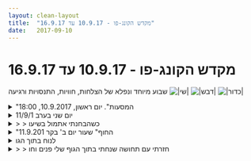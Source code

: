 ```yaml
---
layout: clean-layout
title:  "מקדש הקונג-פו - 10.9.17 עד 16.9.17"
date:   2017-09-10
---
```

# מקדש הקונג-פו - 10.9.17 עד 16.9.17 
שבוע מיוחד ונפלא של הצלחות, חוויות, התנסויות ורגיעה <img src="http://www.timg.co.il/tapuzForum/images/Emo77.gif" alt="|שי|"> <img src="http://www.timg.co.il/tapuzForum/images/Emo74.gif" alt="|דבש|"> <img src="http://www.timg.co.il/tapuzForum/images/Emo180.gif" alt="|כדור|">

<details>
                    <summary>"המסעות". יום ראשון, 10.9.2017, 18:00</summary>
                    השתתפתי כאורח בחלק מהשיעור, מה שאומר שעלי בעצם להותיר מכך עקבות ביומן הזה (יששש!!!).<br> נדמה לי שאותיר הפעם עקבות אפיזודיים משהו, גם אם במרבית המקרים עדיפים עקבות מסוג אחר, כגון מפות-ידע.<br> <br> ובכן, דרור ואני נאספנו מנקודת המפגש ועברנו מגוון דברים מועילים עד שהוּשבנו על ספסל ברחוב דפנה (בשלב מוקדם יותר בשיעור הוּשבנו על ספסל אחר, ברחוב ארלוזורוב).<br> <br> עד לאותו רגע, נשאלתי פעמיים (בשתי נקודות שונות בדרך) על-ידי עובר אורח (בפעם הראשונה נדמה לי שנשאלתי &quot;איפה זה ארלוזורוב 194 דירה 7&quot;, שככה יהיה לי טוב; ובפעם השניה נשאלתי בתקווה וברגישות בלתי-רגילה, באם יש לי אולי סיגריה... השבתי שלא... והוספתי &quot;בשמחה&quot; בתשובה ל&quot;תודה&quot; הרגשית והכנה שקיבלתי, שוב, באופן בלתי-רגיל יחסית ל&quot;עוברי אורח ששואלים לסיגריה&quot;).<br> <br> שם, על הספסל השני, למדתי בין היתר להעמיק טוב יותר לתוך שלושה מרחבים/רבדים מופלאים:<br> 1. SOURCE. להיות האנרגיה הרוטטת הזאת, באופן רציף.<br> 2. SPACE שהוא LOVE. להיות רק אהבה, לתת רק אהבה.<br> 3. LIGHT. תקשורת פנימית וחיצונית, להיות בבחירה.<br> <br> העמקתי בין היתר במודל-עשיה שנמסר לי במהלך השיעור כחלק מ-LIGHT:<br> OUT - אני חופשי מהעשיה הזאת.<br> IN - אני בוחר בה, מרצוני, כחלק מהאסטרטגיה שלי.<br> ME - אני בלתי-תלוי בה.<br> <br> קיבלתי בין היתר מגוון שיפורים לעשיה והתנהלות.<br> אחד מהם משמש אותי ברגעים אלה ממש, בעודי מוקף בבועת אנרגיה כעין הענבר, המאפשרת לי לפעול בתוך &quot;חוף מבטחים&quot;.<br> <br> אחד מהדברים שהועברו לי בשיעור הזה היה ערכו העמוק של השקט.<br> ופגישה מחודשת, מעמיקה אף יותר מבעבר, עם הרעש האדיר המנהל כרגע את העולם, באחוזים ניכרים.<br> מפגש זה ליווה אותי גם אחרי השיעור, באפשרו לי להבחין ביתר קלות ברעש העולמי והאישי ולהימנע מלהיות מנוהל על-ידו.<br> <br> נגעתי לעיל, להערכתי, בכמחצית מהחומר שהועבר לי בשיעור הזה (ואולי פחות).<br> החלק שבו השתתפתי הותחל לי בערך ב-17:50 וסויים לי בערך ב-18:40.<br> זה היה מאד מעניין (ומועיל ומתמיר ומצ&#39;פר) ואני חווה הכרת תודה.<br><br><table width='70%' cellpadding='0' cellspacing='0' bgcolor='#C6C7C6'><tr><td height='1'></td></tr></table><br><b>מדברים על מדיטציה:</b> <a href="http://forums.tapuz.co.il/meditation" target="_blank">http://forums.tapuz.co.il/meditation</a><br/><br/>לומדים את אמנות המדיטציה: <a href="http://www.ThePracticalMeditation.com" target="_blank" rel=nofollow>www.ThePracticalMeditation.com</a><br/>לומדים את אמנות היכולת: <a href="http://www.MagicalChanging.com" target="_blank" rel=nofollow>www.MagicalChanging.com</a>
                  </details><details>
                    <summary>יום שני בערב 11/9/1</summary>
                    היה שיעור מעולה. בעיקר שלביו האחרונים. ה&quot;ערות&quot; שתרגלנו, ביטול העתיד.<br> ואחר כך הארוחה ביחד.<br> <br> באיזשהו שלב בשיעור קלטתי שכשבן מגיע קרוב זה כמו לקרב מגנט למצפן מבחינת עולמי הפנימי, שישר מגיב בחריפות לכך. <br> יש בי איזה רצון להיות טוב במה שאני עושה כשזה מול הגורם המנחה. מקום מרצה בתוכי. ויש אליו גם התנגדות בתוכי. מרד שכזה.<br> <br> השיעור שלי הסתיים באחת עשרה וקצת. <br> <br>
                  </details><details>
                    <summary>> > כשהבחנתי אתמול בשיעו</summary>
                    ב&quot;אין עתיד&quot; הזה, קלטתי שכמה שלא אנסה, איני יכול להיות לא ברגע הזה, איני יכול להיות בעתיד בעצם. זה היה מעבר לשכל. וקצר מאוד מאוד. ועכשיו גם הבחנתי בזה. המאמץ הוא לחינם, אני לא יכול להתכחש באמת למציאות שהיא בלי זמן.
                  </details><details>
                    <summary>"החוף" שעור יום ב' בקר 11.9.201</summary>
                    הפעם קיבלתי הנחיה, יום קודם, שלא להגיע כרגיל אל נקודת המפגש אלא לבחור לי מיקום שבו אעביר לעצמי שיעור, מבלי לדעת מראש מה יהיה בו, שרק המיקום ייקבע מראש. בחרתי מיד בחוף הים של הרצליה, קרוב לביתי וקרוב למקום עבודתי.<br> <br> הגעתי בשעה 6:35 לחוף הים, בשקט ובשלווה, ללא כל מאמץ ובעיקר ללא כל תחושת לחץ. זה היה בולט כי בד&quot;כ ההכנות שלי לקראת השיעור תמיד מלוות במידה כזו או אחרת של לחץ - לא לשכוח ציוד (מים, תיק עם כפפות, בגדי החלפה ועוד), לצאת בזמן (עד 6:15 לכל המאוחר) ועוד. הפעם יצאתי בנחת בשעה 6:25. הכל התנהל בשלווה ובנחת ושאלתי את עצמי למה אני חייבת להלחיץ את עצמי לפני השיעורים בד&quot;כ. התשובה היא שזה קשור לחוויה של יציאה מהמרחב הביתי עם תחושה של מאמץ, ואילו הנסיעה לחוף הים של הרצליה נחווה כיציאה לחצר האחורית של הבית - ללא פקקים, ללא מאבק על חניה, ללא נסיעה על כביש מהיר.<br> <br> הגעתי לרחוב שמעל לחוף בשעה 6:34, ירדתי לחוף וכשהגעתי לחול, חלצתי את הסנדלים שלי. לרגע ביררתי עם עצמי על מה אני רוצה לעבוד והתשובה המיידית הייתה: הליכה נינוחה ושלבה על קו המים תוך תשומת לב מירבית לרגל ימין. מזה יומיים חשתי בזרמים בקצב פעימת הלב בכל הרגל, בעקבות אימון הליכה על הליכון (5 ק&quot;מ תוך 40 ד&#39;). <br> <br> בחרתי בהליכה נינוחה מאוד, כלומר איטית, תוך התבוננות בכל תנועה ותנועה. ממש ליווי צמוד של תנועות הרגל. שמתי לב שההליכה בשיפוע יורד מימין לשמאל עוררה כאב קל בצד החיצוני של כף הרגל, קרוב לקרסול. תוך כדי ירידה לחוף עברתי ליד פרחי חוף צהובים (נר הלילה) שממש חשתי בעוצמת נוכחותם, כמו עשרות צלחות לוויין. פעם ראשונה חוויתי אותן כך. הן היו כמו נורות אור שמאירות את סגריריות הבקר.<br> <br> חוויית ההליכה הייתה נעימה מאוד, מעבר לכאב הקל בכף הרגל. נהניתי לצעוד בתוך המים, מהאוויר והרוח הקלה, מגע החול. <br> <br> באמצע הדרך הלכתי הצידה כדי לעשות תרגילי גמישות, כיוון שחשתי בנוקשות קלה בגב התחתון שהפריעה לי בתנועה.<br> <br> הלכתי כ-1 ק&quot;מ וחזרתי על עקבותיי. לכף רגל שמאל לא הייתה כל בעיה עם השיפוע, כך שהמשכתי להעניק את מלוא תשומת הלב לרגל ימין, עד שפתאום דרכתי ברגל שמאל על אבן חדה בולטת שכמעט פצעה אותי במרכז העקב השמאלי. הבנתי מהכאב החד הזה שהגיע הזמן להרחיב את תשומת הלב שלתי הרגליים וכך עשיתי. הליכה נעימה ונינוחה, בתחושת הרמוניה עם המרחב. בינתיים השמש כבר עלתה מעל לקו הסלעים והתחיל להיות חם וכמות האנשים שבאה לצעוד על החוף גדלה בצורה משמעותית.<br> <br> המשכתי לצעוד. ההליכה חזרה הייתה חוויה מאוד שונה מזו בדרך הלוך. השתחררה מתוכי איזו פיסת זיכרון רגשי מהעבר הרחוק, פתאום ראיתי שמשהו שכבר היה נראה לי לגמרי נחלת העבר עדיין מחזיק בי איזו פיסת אנרגיה לא קטנה. התבוננתי בזה ושחררתי. הייתה תחושה שהרווחתי עוד פיסת אנרגיה בחזרה.<br> <br> לסיום ביצעתי עוד כמה תרגילי גמישות וסיימתי את השיעור שלי בשעה 8:05.<br> <br> הגעתי למעלה לרחוב בתחושה של שלווה ורגוע והנאה. התיישבתי על ספסל מעל לחוף כדי לאכול את ארוחת הבקר שלי - במקום לשבת בבית קפה. <br> היה כיף של שיעור. עוד מתנה לעצמי.<br> <br> <br> <br>
                  </details><details>
                    <summary>לנוח בתוך הגו</summary>
                    כשהגעתי לשיעור הרגשתי את הצורך להכנס בשער המקודש של השיעור- של עצמי. כשבן ביקש ממני לקבל הנחיות עבור דניאל ועבור ריב התבלבלתי, למה הוא מתכוונן?. האם להנחיות שאני מקבלת עבור עצמי.?האם לחשוב עליהם ולקבל עבורם? (כמו שאני מיומנת לעשות). השאר היה תגלית עבורי. אחרי הסבר מבן (שאני לא תמיד מבינה עד הסוף) התנסתי. קיבלתי הנחיה לעבור לשולחן אחר בכיכר, ולהתאמן על אומנות ההגנה. בשלב מסוים ההנחייה עברה בין דניאל ריב וברגע מסוים&nbsp;&nbsp;בן אמר משהוא כמו &quot;שכשאנחנו מקבלים הנחיה לעיתים כדאי לבצע אותה כמו בגיל 10&quot;. באותו הזמן הייתי שכובה על השולחן&nbsp;&nbsp;בכיכר ונזכרתי איך בגיל 10 , לפני 38 שנה, הייתי באותה פוזיציה על אותו שולחן בכיכר, זה היה השולחן האהוב עלי אז. בהמשך ההנחיה של ריב לחשוב 30 שנה קדימה ולהנות ממה שיש, הרגשתי את האושר הגדול עד כדי דמעות מהאושר שבחיי 38 שנה אחרי, התבוננתי בחברי לספסל ובמיכל, ישי ואסא במרחק וגל של הכרת טובה ואהבה גדולה הציף אותי, באושר רב. בהמשך... התאמנו בחבטות ואיומים והרגשתי שוב איך אני מתאמנת בכיכר לאימון לחיים. מלאת הכרת תודה שאני עם חברי..
                  </details><details>
                    <summary>> > חזרתי עם תחושה שנחתי בתוך הגוף שלי פנים וחו</summary>
                    
                  </details><details>
                    <summary>"אמנות הטיפוס". שלישי 09:00, 12.9.17</summary>
                    ובכן, היה לי הכבוד להתארח בשיעור של קבוצת שלישי בוקר.<br> שיעור מופלא, למדתי המון.<br> <br> אפתח בתיאור אפיזודי, משולב בנקודות ידע, מתוך חלקו האחרון של השיעור שלי.<br> לאחר מכן אעבור לתיאור &quot;ידעי&quot; יותר מתוך השיעור.<br> <br> כמה דקות לפני 11:00, קיבלנו הנחיה לצאת מגן דובנוב באופן עצמאי, בתוך המשך השיעור שלנו, עד לסיומו.<br> צעדתי בניחותא לעבר אחת משתי היציאות המערביות של הגן - הצפונית מביניהן.<br> במהלך הצעידה, המשכתי את התרגיל הקודם שעשינו, לשוחח עם אדם אהוב שנפטר.<br> עשיתי את התרגיל הזה עם אמי האהובה כל-כך.<br> <br> אמרתי לעצמי שאמשיך בכך עד שאצא מהגן.<br> ושלאחר מכן, אמשיך בכך עד שאקבל הנחיה חדשה.<br> וכך היה.<br> בדרכי החוצה מהגן, הבחנתי בין היתר בבחורה שמתנדנדת להנאתה על הערסל בגן, עיניה עצומות וגופה מְתַחְזֵק בהתמדה ובאחידות התנדנדות בקשת רחבה, מרשימה, הלוך ושוב. אזניות היו מונחות על אזניה ותיקה היה צמוד אליה, מונח לידה על הערסל.<br> יצאתי מהגן, ממשיך את זה עוד כמה צעדים כמדומני.<br> חציתי את הכביש.<br> <br> המשכתי להתנהל באופן שהפך מנינוח ומודע לאוטומטי ואיטי, כאשר נכנסתי פנימה לתוך החצר הפנימית המרשימה והמשולבת של גוש בניינים סמוך. עם כניסתי למתחם הירוק והנעים הזה, כבר בצעדים המקדימים הראשונים של המבוא, מיד אמרתי לעצמי, יאללה, קדימה, אני רוצה לעבור לקצב חדש, אחר.<br> <br> בכלל, כל השיעור הזה, מתחילתו ועד סופו, התנהל בקצב(ים) מיוחד(ים), שמשהו עמוק ומחזק מתוכו, ממשיך ללוות אותי גם עכשיו. משהו מרים אנרגיה שכזה. מתמיד. קצבי. בלתי-נפסק.<br> <br> אז עברתי לקצב מהיר יותר, ממוקד יותר, מחיש את צעדי החיצוניים והפנימיים; ובכך התנערתי מהלאות שהחלה להופיע לאחר יציאתי מהגן, זו שכאמור החלה כמקצב נינוח ומודע עד שהחלה להידרדר. כבר בעת שיצאתי מהגן, לערך, אמרתי לעצמי בלי מלים עדיין, שאמקד את המשך השיעור שלי. את צעידתי בתוך החצר היפה, הגדולה המשולבת של גוש הבניינים המקיף אותה, הקדשתי להתמקדות להמשך השיעור, לדעת מה הולך לקרות.<br> <br> ואכן, בחרתי ששארית השיעור שלי תהיה פשוט עבודה על ארבעת מצבי יומיום החשובים לי, שעליהם התחלתי לעבוד קודם לכן במהלך השיעור.<br> וכך היה.<br> <br> צעדתי לי ברחובות תל-אביב, כאשר אני משפר את ארבעת המצבים האלה בזה אחר זה.<br> מדי פעם התיישבתי על ספסל מזדמן בכדי לרשום לעצמי הערות. פעולה מבורכת ומועילה זו נולדה מתוך שיפור בהבנה שלי את חשיבות הזכירה והתרגול העתידיים, אשר התהווה קודם לכן במהלך השיעור.<br> <br> מסע מופלא זה נמשך כשעה שלמה (השיעור שלי הסתיים בסביבות 12:00) ואכן הכיל השבחה ניכרת, משמחת ומלאת-השראה של ארבעת המצבים המבוקשים. הם גם תועדו עבורי בהערות על הספסלים בהם ישבתי.<br> <br> במהלך המסע הזה גם פגשתי בדפנה דריאל המופלאה ושוחחנו מעט על דא והא ובעיקר על עבודתנו העצמית. דפנה ספרה לי בין היתר על עבודה מועילה עם &quot;צפרדעים&quot; מסוגים שונים ושתפה אותי בארבעה כלים פשוטים ונגישים שמסייעים לה בכך באופן שוטף.<br> <br> קרה לי פעמיים, לערך, שהגעתי לספסל שבבירור הונחיתי להתיישב עליו, לפני שעבודתי הקודמת אגב צעידה, הולידה את הדברים שאני אמור לכתוב עליהם באותו ספסל. בשני המקרים נעניתי להתיישבות על הספסל ומה שקרה הוא שקיבלתי כבר שם, על הספסל, את המשך ההדרכה - ואז מיד רשמתי לעצמי הערות.<br> <br> אני מגלה עכשיו שאפרט את מפות הידע מהשיעור (או ליתר דיוק חלק מהן, בכפוף לזכרוני-יכולתי-ובחירתי) בהודעה נפרדת, שאשרשר להודעה הזאת, מבלי להבחין בהכרח בין החלקים שלמדתי בחלקו האחרון של השיעור, לבין החלקים שלמדתי בתחילתו.<br> <br> השיעור שלנו התחיל קצת לפני 09:00, ב&quot;גן דובנוב&quot;.<br> זאת אומרת, ששעת ההתחלה של השיעור + נקודת המפגש שלו, שונו לנו להפעם.<br><br><table width='70%' cellpadding='0' cellspacing='0' bgcolor='#C6C7C6'><tr><td height='1'></td></tr></table><br><b>מדברים על מדיטציה:</b> <a href="http://forums.tapuz.co.il/meditation" target="_blank">http://forums.tapuz.co.il/meditation</a><br/><br/>לומדים את אמנות המדיטציה: <a href="http://www.ThePracticalMeditation.com" target="_blank" rel=nofollow>www.ThePracticalMeditation.com</a><br/>לומדים את אמנות היכולת: <a href="http://www.MagicalChanging.com" target="_blank" rel=nofollow>www.MagicalChanging.com</a>
                  </details><details>
                    <summary>> > מפות יד</summary>
                    בחרתי לעצמי ארבעה מצבים שאני רוצה לטפח ביומיום שלי.<br> כיניתי אותם לעצמי הפעם בשובבות מסויימת &quot;איין&quot;, &quot;ביין&quot;, &quot;גיין&quot; ו&quot;דיין&quot;, לנוחותי.<br> הראשון הוא אמן נוכחות, השני הוא אמן עשיה, השלישי הוא אמן הגשמה, הרביעי הוא אמן למידה.<br> <br> בנוסף לכך שיפרתי את אמן הלחימה שאני, את אמן התנועה שאני, את אמן הבריאות שאני, את אמן ההגשמה שאני, את אמן האושר שאני ואת אמן הלמידה שאני.<br> <br> התנסיתי בשתי צורות עיקריות של דיווח לפרטנר על עבודתי השוטפת בזמן אמת:<br> 1. בעזרת דיווחים קצרצרים זה לזה, בעלי תוכן, עם כל השתפרות או הישג. משהו ברמה של כותרות.<br> 2. בעזרת תחנות מוסכמות מראש, בנות הברה אחת (התנסינו במספר שיטות נהדרות כאלה ומתוכן הכי הרבה ב&quot;יש-כן-וואו&quot; כדלקמן: כשהתחלנו לעבוד על זה - &quot;יש&quot;, כשנוצר שיפור אפילו זעיר - &quot;כן&quot;, כשנוצר שיפור הרבה יותר גדול מהראשון שעליו דיווחנו - &quot;וואו&quot;. לאחר מכן ממשיכים להשתפר מבלי לדווח. מפת-דיווח נפלאה אחרת, &quot;מכיר-יש-כן&quot;, למדה אותי לזהות תחילה שאני כבר כזה / מצוייד בזה {&quot;מכיר&quot;}, לאחר מכן לחוות שאני לא רוצה לרכוש את זה / להפוך לזה {כי כבר יש לי את זה / אני זה} אלא להצמיח את זה, לפתח את זה {&quot;יש&quot;} ולבסוף לאפשר לעצמי להשתפר בכך / לקדם את זה, מתוך העמדה המשובחת שלעיל {&quot;כן&quot;}).<br> היה מעניין שבחלק גדול מהזמן הונחינו להשתמש בשתי הצורות הנ&quot;ל בו-זמנית, במקביל. זה היה מלמד ומועיל עבורי.<br> <br> שמתי לב לאופנים שבהם הדיווחים שלי יכולים לעזור לי ולאופנים שבהם הדיווחים שלי יכולים להפריע לי.<br> בהדרגה הצלחתי לאפשר לעצמי להיות בלתי-ניזוק מהדיווחים של עצמי, בעיקר על-ידי נחישותי שלא לתת להם לבלום את זרימתי הטבעית או להסיח את דעתי אל התפקוד המחשבתי. זה היה מעניין ואפילו די מדהים, לאפשר כך לחלק בתוכי להגיד כמה מלים על מה שעשיתי, מבלי שאני &quot;עובר אליו&quot; אלא ממשיך לנוע בזרימה עם שאר החלקים, המעשיים, הפועלים עכשיו ברצף בלתי-מופרע ובלתי-ניתן להגדרה או לתיחום (למרות שהתפקוד המחשבתי כן התיימר להגיד משהו על מה שנעשה עד כה, בכל פעם).<br> <br> למדתי שכאשר החלק המפקח של תבונת הגוף אומר &quot;לא רוצה&quot; לגבי משהו, אני יכול להגיב לכך באחת משתי דרכים או שתיהן:<br> 1. להתיק את מרכז הכובד של הפעולה המיועדת אל חלק אחר במערכת שלי, לדוגמה אל תבונת התנועה.<br> 2. לעבור משלילה לחיוב, בעזרת שאלה מאירה כגון &quot;מה <b>כן</b> רוצה?&quot;<br> <br> למדתי ברמה עמוקה, מעשית ויישומית יותר מאי-פעם עד כה, ש: &quot;דבר שלא מתורגל, לא יישאר, אולי. יש לצוד ולהציב (כמו שרושמים טכניקה) את מה שקיבלנו, באופן שיאפשר לנו להזכר בזה, לגשת לזה, להתאמן על זה.<br> &quot;עכשיו, יש גם דברים ולמידות שאמורים להיות רשומים באנרגיה שלנו ולא על דף.<br> &quot;נקודה מופלאה זו כוללת את ההבנה של השכחה שלנו (וואו!) ושל מצבי התודעה המשתנים שלנו.<br> &quot;ז&quot;א עבודה בהתאם למצב תודעתנו + שיפורו וטיפוחו, בין היתר ע&quot;י היזכרות ותרגול.&quot;<br> הציטוט שלעיל הינו מתוך ההערות שכתבתי לעצמי במהלך השיעור, שעצם כתיבתן היווה את תחילתה המבורכת של יישומן, שאחר-כך נמשך הלאה בשדרגו את המשך חיי מאותה נקודה, בינתיים.<br> <br> התחלתי ללמוד ברמה חדשה כיצד אחריות יכולה להתקשר להגשמה ולאפשר אותה.<br> <br> קיבלתי תזכורת לכוחה של ההודיה כמחוללת אושר.<br> <br> למדתי על כוחה של ההודיה כמכשיר לשדרוג הלמידה.<br> <br> למדתי על זיהוי אפשרויות ההתפתחות של הרגע הזה ובחירה בהן, כעל נתיב מופלא של למידה חכמה ואחראית, שמייתרת את הצורך בכאפות.<br> <br> למדתי ששני מרכיבים בסיסיים בהיות אמן למידה ברגע הינם:<br> 1. זוכר מה לתרגל<br> 2. מתרגל<br> <br> למדתי לזהות את &quot;מסת הכאב הרגשי/תחושתי&quot; האצורה בי ושאר מבנים מסייעים, תוצריה של ההזדהות.<br> ולאפשר לעצמי לקבלה באופן עמוק יותר, מתמיר יותר, כחלק מהרגע המושלם הזה.<br> <br> העמקתי את הבנתי בשתי נקודות המסייעות לי כאמן קסימה/הגשמה/עשיה:<br> 1. כל דבר מביא עימו דברים אחרים, נוספים, הקשורים אליו (&quot;מי שאוהב לגלוש על מזחלת חייב לאהוב גם לשאת אותה בחזרה לנקודת ההתחלה&quot;).<br> 2. אי-נזק (לעצמי ולאחרים).<br> <br> העמקתי את ה&quot;לא&quot; וה&quot;כן&quot; של אמנות הלחימה.<br> שניהם הועמקו כחלק מהשימוש המלא והגמיש בתריסר רכיבי/איזורי המערכת.<br> &quot;לא&quot; - כל תריסר האיזורים/רכיבים יודעים שהם עכשיו מוֹנעים והם גם יודעים מה הם מונעים.<br> &quot;כן&quot; - כל תריסר האיזורים/רכיבים יודעים שהם עכשיו מחוללים והם גם יודעים מה הם מחוללים.<br> התחדד לי ה&quot;מה&quot; ב&quot;כן&quot;: אנחנו מחוללים, למשל, מניעה של אדם זה מלהזיק לעצמו ולסביבתו עכשיו. זהו נטרול.<br> השתלב לי ביתר שאת &quot;מצב הריקוד&quot; כמצב טבעי של תריסר האיזורים/רכיבים בבואם לייצר &quot;כן ולא&quot; איכותיים.<br> <br> העמקתי את הבנת התשתית הגופנית של התנועה ושל הבריאות.<br> החיבור בין הרובד הגופני לבין הרובד התנועתי.<br> החדירה/האצלה של &quot;החוכמה הגופנית המטיבה&quot; לכל נקודה בגוף, כבסיס.<br> אלה אפשרו התחלות של שיפורים מופלאים באמנות התנועה ובאמנות הבריאות.<br> התנועה החלה להיחקר ברמה חדשה. מצד אחד, התשתית הגופנית המיטיבה שלה. מצד שני, הרבדים הנלהבים (/רגשיים/משחקיים) ביחד עם הרבדים האחרים שלה (האוטומטי והחושב), כמקבלי ביטוי מלא וכמובילי המחקר התנועתי. כל השלושה יחדיו, בדגש על הנלהבים.<br> התחושות הגופניות החלו להתהוות לשערים מועילים ברמה חדשה גם הן.<br> <br> באמנות ההגשמה הופיעו מעין שני צדדים מסייעים.<br> משמאל, לא להתאמץ (/ לא להשתמש &quot;במיינד הזר&quot; / לא להשתמש באלימות / וכו&#39;)<br> מימין, לא להירדם (/ להתעורר / ליהנות מהשקט / וכו&#39;)<br> זה היה נעים מאד. בתווך מתאפשרת ההגשמה (השידור/ההוראה), כמו גם הפעולה (העשיה).<br> <br> באמנות העשיה ובאמנות ההגשמה הופיעה גם מעין פעולה בסיסית, מוכרת, עמוקה, מאפשרת מאד.<br> כזאת המאפשרת לרצון, לאנרגיה, לשקט - להיות מורגשים בנפרד, לשמור עליהם, לטפח אותם.<br> משם צומחת עשיה מגשימה פלאית שכזאת, נולדת וזורמת.<br> <br> נזכרתי בהנחיה/הדרכה שהגיעה אלי הלילה, המבחינה בשלושה רבדים בכל אחת מתריסר המציאויות שלי, שכל אחד משלושתם ניתנים לטיפוח בכל רגע נתון. רובד אחד הוא זה שמתקיים תמיד והשניים האחרים יכולים להופיע או לא ברגעים שונים, האחד בעל אוריינטציה נבראת והשני בעל אוריינטציה בוראת.<br> <br> החלוקה של &quot;שרת הערות&quot; ל&quot;כן&quot; ו&quot;לא&quot; ולשלושה רבדים החוצים אותם, הדורשים מידות שונות של נוכחות לשם הפעלתם, נעשתה ברורה יותר, מעשית יותר, מיידית יותר.<br> השורה התחתונה מבין השלוש, הדורשת הכי פחות ערות לשם הפעלתה, יכולה להכיל בטור ה&quot;לא&quot; את המידע שזהו חלום שיש להתעורר ממנו ושאלה הן מכונות שיש לאפשר להן להיות, למשל; ובטור ה&quot;כן&quot; את המידע שזהו גן-עדן שאפשר להבחין בו, למשל.<br> הערות גברה מאד בכל פעם שהתעסקתי עם זה. הרגשתי את הפוטנציאל העצום של הידע הזה לא רק עבורי, אלא גם עבור מספר עצום של מתעוררים.<br> <br> זיהיתי בצורה עמוקה יותר את חלקי/איזורי המערכת הקשורים לערות, לעשיה, להגשמה וללמידה.<br> נוצר גם סמל למידה המכיל אותם באופן כלשהו (מעין טבלה בת ארבעה טורים ושלוש שורות, המוקפת בשני עיגולים, קטן וגדול).<br> הטור הרגשי קשור לערות, הטור התנועתי לעשיה. הרגשתי את ההצטללות המיידית של שתיהן כתוצאה של זרימת האנרגיה למקומות המדוייקים יותר.<br> <br> זיהיתי באופן עמוק יותר מאי-פעם את אמנות הפאזל של ההגשמה, כך שהבנתי באופן עמוק יותר מאי-פעם מה פירוש &quot;להציב מטרה ולהמשיך להזין נתונים באופן שוטף עד להגשמתה&quot;, כך שהדרך כוללת בתוכה את המטרה והמטרה כוללת בתוכה את הדרך. המציאות המוגשמת היא אחת והיא כוללת את כל המידע הדרוש להגשמתה המתהווה, כאשר השלמת המידע היא גם השלמת ההגשמה והשלמת ההגשמה היא השלמת המידע. הבנתי באופן מעשי כיצד ליטול את פיסת הפאזל הקרויה לפעמים &quot;מטרה&quot; באופן כזה ששאר פיסות הפאזל הקרויות לפעמים &quot;הגשמה&quot; תצטרפנה אליה בטבעיות. כל תריסר חלקי המערכת מעורבים בכך, באופן בלתי-נמנע.<br><br><table width='70%' cellpadding='0' cellspacing='0' bgcolor='#C6C7C6'><tr><td height='1'></td></tr></table><br><b>מדברים על מדיטציה:</b> <a href="http://forums.tapuz.co.il/meditation" target="_blank">http://forums.tapuz.co.il/meditation</a><br/><br/>לומדים את אמנות המדיטציה: <a href="http://www.ThePracticalMeditation.com" target="_blank" rel=nofollow>www.ThePracticalMeditation.com</a><br/>לומדים את אמנות היכולת: <a href="http://www.MagicalChanging.com" target="_blank" rel=nofollow>www.MagicalChanging.com</a>
                  </details><details>
                    <summary>שני ערב 20:2</summary>
                    19:20 - 22:50<br> <br> מיכל, ישי, ריב, דניאל, אסא ושיר<br> <br> ההנחיה: להעמיק את המוגנות שלנו בחמישה מעגלים/תחומים/עולמות - ההגנה העצמית, האושר, הבריאות, האהבה והנוכחות. <br> <br> עבודה עם המשפט - בתוך גן העדן המושלם הזה, אני חווה את זה עכשיו<br> <br> הפניית תשומת הלב אל האושר שלי עכשיו<br> <br> ניתן להיכנס למצב תודעה שבו כל פגיעה, כל חוויה לא נעימה, כל אתגר הוא חומר גלם שהגוף משתמש בו כדי להתפתח. ניתן גם להעמיק במצב זה בהדרגה ולהפוך אותו ליותר ויותר רב עוצמה. <br> <br> כניסה למצב חסר זמן והיווכחות בתכונת המוגנות שבו. ניתן לביצוע למשל על ידי התנועה של תשומת לב אל, ואז ויתור על, הציפיה הפנימית למה שעתיד לבוא אחר כך. גם בטווח הקצר - הערב אחרי השיעור. גם בטווח הקצר מאוד - הרגע הבא, אחרי שיתחלף התרגיל, או אחרי שאהיה נוכח. וגם בטווח ארוך - העתיד שלי שלגביו יש לי תקוות ופחדים אולי. <br> <br> פרישת חסות על השניים האחרים. לאבטח אותם. פרישת חסות על עצמי. <br> <br> פרישת חסות רגשית על עצמי. התמסרות להגנה ולטיפול. שואל אותי מה אני צריך עכשיו? ומקשיב היטב. אפשר גם לבקש. <br> <br> ישיבה בתוך אור לבן<br> <br> הליכה בשדרה וישיבה לארוחת ערב מאוחרת. קיום ואינטראקציה עימם בעודי שומר על החיבור שלי, צפייה בדברים שמעמעמים אותו. <br> <br> שיעור נפלא, <br> תודה!!<br>
                  </details><details>
                    <summary>> > מרשים כל-כך</summary>
                    הכל, כולל רמת העקבות עצמם.<br> זה נהדר שכללת את כל המשתתפים בשיעור.<br> ואת השעות של השיעור שלך.<br> זה עשוי להיות קצת מבלבל, הסדר של שתי השורות האלה:<br> <br> &quot;19:20 - 22:50<br> <br> מיכל, ישי, ריב, דניאל, אסא ושיר&quot;<br> <br> מפני שהשעות מתייחסות לשיעור שלך ולא של כל השישה.<br> דוגמה לדרך אפשרית פשוטה היא להוסיף את המלים &quot;השיעור שלי&quot; בשורה הנ&quot;ל (&quot;השיעור שלי: 19:20 - 22:50&quot;).<br><br><table width='70%' cellpadding='0' cellspacing='0' bgcolor='#C6C7C6'><tr><td height='1'></td></tr></table><br><b>מדברים על מדיטציה:</b> <a href="http://forums.tapuz.co.il/meditation" target="_blank">http://forums.tapuz.co.il/meditation</a><br/><br/>לומדים את אמנות המדיטציה: <a href="http://www.ThePracticalMeditation.com" target="_blank" rel=nofollow>www.ThePracticalMeditation.com</a><br/>לומדים את אמנות היכולת: <a href="http://www.MagicalChanging.com" target="_blank" rel=nofollow>www.MagicalChanging.com</a>
                  </details><details>
                    <summary>> > > > תודה!!</summary>
                    
                  </details><details>
                    <summary>12.9.17 שלישי ערב "רגיעה לימודית</summary>
                    לפני השיעור עדכון העקבות מהשיעור הקודם ב&quot;יומן השיעורים&quot; + הוספת כותרת לעקבות של השיעור הנוכחי. <br> <br> בתחילת השיעור לשים לב למסת השיעורים שעברתי ולהתחבר לרגעים נעימים בשיעורי הקונג פו בעבר. לעבוד מתוך אחד מהם. עבדתי עם &quot;חתירה לנעימות וחופש בגוף ובתנועה&quot;.<br> <br> לשים לב לרגעים לא נעימים ולרגעים ככה ככה. התקשיתי להתחבר למידע ובן הנחה אותי לפעול לא מתוך מרכז הניהול הרגיל אלא מתוך מרכז חישה/מצפן אחר, שדומה יותר לתחושה שאיתה עבדתי בתחילת השיעור (ניוסוחים לא מדויקים כאן). <br> <br> עבודה ארוכה על &quot;סיוף&quot; עם ירון - יד אחת, שתי ידיים, רגליים, &quot;4 חרבות&quot;. <br> עבודה עם 7 רבדים: <br> פלג גוף תחתון כולל מותניים, מרווח בין רגליים, משקל קדמי ואחורי<br> ראיית היריב<br> ראיית עצמי<br> בריאות<br> הנאה<br> פלג גוף עליון כולל מותניים<br> עדינות אפקטיבית<br> <br> <br> לתת לגוף מה שצריך עכשיו. <br> לנוח<br> לומר בקול ובלב &quot;אני מקיף את עצמי בהגנה לבנה זוהרת&quot;<br> <br> <br> סיימתי מזיע למדי. תחושה של עבודה מאומצת. הנאה ברמה בינונית. <br> <br> כתף ימין כבר במצב טוב יחסית. עדיין הגנתי עליה הרבה והתאפקתי לא להשתמש בה בשום שלב שיכול להזיק לה.<br><br><table width='70%' cellpadding='0' cellspacing='0' bgcolor='#C6C7C6'><tr><td height='1'></td></tr></table><br><img border=0 src=../tapuzforum/images/Emo42.gif><br><br><b>יש בי אהבה והיא תנצח.</b><br><br><br><a rel=nofollow href=http://blog.tapuz.co.il/pathoftheone target=_blank style=color:black>http://blog.tapuz.co.il/pathoftheone</a>            <br><br>
                  </details><details>
                    <summary>שיעור ראשון 18:00 "המסעות" 10.9.1</summary>
                    עבודה פנימית <br> העמקת תחושת האוטונמיה העצמית והקונג פו שלי.<br> העמקת השקט.<br> חשיבה על דברים שעושים נעים.<br> דיבור על &quot;מה שעולה&quot; תוך כדי העמקת השקט והנינוחות. (דיבור על מספרי בתים הניתנים בשיטתיות שמרגיעה את הדעת לגבי האנשים שמתכננים את העיר )<br> <br> בחירת שלוש נקודות שעימן נתעסק ב שעות הקרובות.<br> נינוחות.<br> הקשבה<br> חשיבה חיוביות.<br> <br> בחירת הרגל שרוצים שיהיה בחיינו. <br> שידרוג ההרגל. דיווח על ידי משפטים קצרים שמסכמים את הנקודה, הדיווח עזר לי לעבור הלאה לשדרוג הבא.<br> <br> דמיון מצב בריאותי רצוני.<br> להרגיש אותו כרגע.<br> דמיון מצב אישי רצוני אחר.<br> <br> קרב רגליים מתחת לקו המותניים, עם תוספת של מהלכים חוזרים כגון בקשה מהפרטנר לצאת שוב באותה צורה וכדומה.<br> הוספת ידיים לכל הגוף ורגלים .<br> הוספת שקט ונינוחות בקרב בין לבין אינטרקציה. נעמה לי מאוד הזיהוי שמתי ניתן להכניס אותה. אפילו הרגשתי שיש קריאה מהאיכות הזו שאשתמש בה יותר ויותר.<br> אני רוצה להמשיך לשפר את עבודת הידיים שלי בקרב.<br> <br> המשכתי את יומי שהנקודות עוד בראשי. היה לי שיעור נפלא וכיף לחזור לרחוב דפנה המקסים.<br>
                  </details><details>
                    <summary>"המסעות", ראשון 20:00, 10.9.1</summary>
                    השיעור ארך קצת מעל שעה. בעיקר בהנחיית יניב. נכחו גם: ריב ובועז<br> <br> דברים שתירגלתי:<br> חימום נעים ומיטיב<br> הזכרתי לעצמי את העבודה עם חלוקת הקונגפו ל-3 (חיצוני, פנימי, נוכחות) והתכוונות לקחת את זה להמשך השיעור.<br> הרגשת הנוכחות שלי<br> חבטות על כרית עם דגש של לא לעצור את החבטה - עם ריב<br> פורמות (המשכתי עם הדגש מתרגיל קודם) בצורה שנעים לי לתרגל<br> חיבור להרפתקנות שבי, הרגשת פוטנציאל ההנאה שטמונה בלהיות הרפתקן. למשל דרך הזכרות ברגעים שהיתה בי גישה הרפתקנית וכמה כיף זה היה.<br> <br> תרגולים באורך כדקה כל אחד:<br> העמקת המודעות לגוף דרך תשומת לב החודרת פנימה עם רכות<br> הרגשה של מקומות בגוף שהם סבוכים / מעורפלים / חסומים.<br> הוספת שני דברים ליומיום שלי. כאלו שיתרמו אולי ללימודי הקונגפו שלי. מצאתי אחד.<br> מודעות מתמשכת לנשימה<br> הודיה לעצמי. על השיעור ובכלל על דברים שאני מעניק לעצמי.<br>
                  </details><details>
                    <summary>דיוק רגוע ומשחר</summary>
                    דיוק רגוע ומשחרר המשפט שבן נתן לנו יום קודם בהקשר לשעור.השפיע עלי גם&nbsp;&nbsp;בבקר מהרגע שקמתי. הקדמתי והכנתי את התיק בצורה רגועה ויסודית .&nbsp;&nbsp;<br>  ללמוד זה אומר להבין שיש בתוכי מידע ואני יכולה&nbsp;&nbsp;להשתמש בו.ולמזער יותר את התחושה&nbsp;&nbsp;של אני &#39;מחכה&#39; שהמורה יבוא ויואמר לי מה לעשות או אני במינוס.<br> מצד שני להיות פתוחה ומחוברת לחושים ולעולם.- כלומר לא להיות סגורה.<br> בעבודת הזוגות הגוף שלי היה תפוס.המשכתי למרות זאת להתאמן.מצד אחד . הרגשתי שהגוף לא מגביל אותי למרות הכאב ומצד שני הצטערתי שלא תקשרתי בנושא עם בן.<br> הקשבה להוראות למדריך לעצמי למתרגלים קודמת להכרעה לחימתית .<br> הנאה :)<br> למדתי שאני יודעת לזהות מתי אני נמצאת בתוך תהליך ההתקדמות .חרטתי לעצמי את התחושה .וזה יכול לתת לי מידע.במיוחד כשאהיה בכיוון שונה.<br> השעור חידד לי את ההבנה שאני לומדת יותר מכל בשעורי הקונגפו -איך ללמוד.<br> <br> תודה<br> <br> <br> <br> <br> <br> <br> קבל את Outlook עבור Android<br><br><br><table width='70%' cellpadding='0' cellspacing='0' bgcolor='#C6C7C6'><tr><td height='1'></td></tr></table><br><a href="http://www.tirzafreund.com" target="_blank" rel=nofollow>www.tirzafreund.com</a>
                  </details><details>
                    <summary>דיוק רגוע ומשחרר - שיעור קונג פו יום ד' 13.9</summary>
                    הגעתי סביב 6:30, עסקתי בחיפוש אחר השיעור או הנושא שעליו ארצה להתמקד. לא הגיע אלי דבר משך דקות שלמות - שנראו לי זמן ארוך מאוד.<br> תרצה הגיעה. נזכרתי שלראשונה מזה זמן רב שכחתי להביא איתי מים לשיעור. אמרתי לה. היא מיד הציעה שאגש לרכב שלה לקחת בקבוק מים. קיבלתי את ההצעה בשמחה ורצתי לאוטו שלה לקחת. נפתרה בעיית המים.<br> יואב ורמי הגיעו. <br> עדיין לא היה לי ברור על מה לעבוד, בחרתי להתחיל להכין את הגוף, מעט הגמשה עדינה, וא&quot;כ ישיבה רגועה כי זה פשוט כיף לשבת יחד עם כולם.<br> בן הגיע ושלף אותנו. נדמה לי שהרגשתי שאני לא ממש &quot;בתוך&quot; הגוף שלי. עברנו כמה מטרים לאזור המקורה שליד נקודת המפגש.<br> <br> לאחר זמן מה של תרגול עצמאי בן הנחה אותנו להתחלק לזוגות, בד&quot;כ, כשתרצה נמצאת, באופן טבעי אנחנו מתחברות אבל הפעם היא התחברה לרמי ושמחתי לעבוד עם יואב. המשימה: להתאמן בלשלוח אגרוף/ להתחמק עם היד מהאגרוף. תרגיל ותיק ומוכר אבל הוא הרגיש לי מאוד שונה - כי עבדתי אחרת לגמרי עם הגוף. עבדנו בצורה אינטנסיווית ולאחר כ-10 ד&#39; התחלתי להתבלבל בין חילופי התורים והצדדים. פתאום ראיתי את יואב עושה לי סימנים מוזרים ואומר לי בשקט &quot;לא, הפוך, צד שני&quot; והתחלתי להסתבך בחוסר סנכרון שהרגיש כמו חוויה של סרט אימה או מסיוט - אני שואפת לעשות X ויוצא לי Y. מוכר. אספתי את עצמי ולא אפשרתי לעצמי להיכנס לתגובה רגשית. יואב עזר לי מאוד בסבלנות שלו והעדר השיפוטיות שלו ואני עזרתי לעצמי בזה שבחרתי להישאר עניינית. אחרי כמה ניסיונות כושלים הצלחתי &quot;להתאפס&quot; ולהיות &quot;מסונכרנת&quot; עם הגוף. <br> <br> העניין המשיך להטריד אותי אז לאחר כמה דקות ניגשתי לבן כדי לשאול אותו כיצד להתמודד עם התופעה הזו.<br> בן ענה לי ש&quot;דרך אחת היא לעצור לרגע, לנשום ולבקש מהפרטנר לבצע את אותן התנועות בקצב איטי כדי לאפשר לך לראות מה קורה&quot;.<br> <br> זה מה שעשיתי. אך לאחר זמן מה שאלתי אילו עדו דרכים הוא יכול להציע לי. תשובתו הייתה &quot;תעלי את השאלה במרחב השאלות&quot;. <br> בן גם הביא לתשומת לבי שעוד לא התחלתי ממש לעבוד עם המידע שאני מקבלת כאן. שאחת הדרכים להתקדם היא לחזור ולקרוא את התשובות ולעבוד איתן בזמן השיעור. לקחתי לתשומת לבי.<br> <br> אני חושבת שזו הייתה הפעם הראשונה שראיתי בזמן אמת את חוסר התקשורת שלי בן הגוף למחשבות וזה היה מבהיל לראות את זה בזמן אמת. הצלחתי לעצור את הבהלה ובהדרגה להיחלץ משם - איזה כיף. הישג גדול עבורי. הישג משמעותי מאוד, הרבה מעבר לשיעורי הקונג פו.<br> <br> אני כל הזמן מתקדמת ומשתדרגת ורק מתחילה להבין איזה מרחב עצום עומד לרשותי כאן במרחב הזה ובלימודי הקונג פו. מדהים!
                  </details><details>
                    <summary>יום רביעי 13.9.17 דיוק רגוע ומשחר</summary>
                    מנסה לעבוד מתוך תבנית חדשה<br> נקודות להתייחסות<br> מתי מתחיל/התחיל השיעור בפועל? <br> מה אני יכול ללמוד מסוג המידע שמגיע אליי כהצעה או כהנחיית לתרגול לגבי הרמה הנוכחית שלי? גם בהתייחס למה ״מהדהד״ אצלי יותר<br> חזרה להגדרה של שיעור, מתי ואיך אני יכול ליצור לעצמי שיעור? (אחרי שבוע של חופשה ארוכה השאלה מעניינת לי יותר)<br> אגרוף חומק - התייחסות למרחק כסוג של פידבק ושיקוף של רמת העבודה שלי ושל הפרטנר<br> עבודה עם יד מול עבודה עם גוף מלא, (גם בעת תרגול אגרופים)<br> מרחק ראש, פלג גוף עליון בזמן הסטה, חמיקה, - מיקוד בחיזוק הנושא<br> עלים של סתיו על המדרכה, הכל פתוח, הפרק השני התחיל עבורי.<br> גישה סגורה לתרגול מול גישה פתוחה, האיכויות והפוטנציאל בכל גישה<br> זיהוי ההצלחות והעבודה המוצלחת שלי כסוג של מיומנות למידה משמעותית<br> עבודה עם שאלות ביומן השיעורים, השאלה, התשובה, המשך העבודה עם התשובה (קצת תיאורטי עדיין)<br> דמיון מקדים בעת תרגול, היציאה, הפגיעהף בדיקה של איכויות עבודה מול דמויים שונים<br> הליכה עם תרצה - שאלה כבסיס של עבודה, עבורי, עבור הפרטנר, עבודה שונה עם התשובות, (יציאה מהמסגרת הסגורה של שאלה תשובה נקודה)<br> סיום שיעור 08:50
                  </details><details>
                    <summary>"המסעות" - שיעור קונג-פו, ראשון 20:0</summary>
                    השיעור שלי התחיל ב 18:50 והסתיים ב 22:45 בערך. הוא כלל תנועה ושינויי מיקום מספר פעמים.<br> <br> מסע ראשון - &quot;שלם&quot;. ביחד עם דרור. בעיקר תרגולי לחימה מהנים בדגש על למידה יעילה יותר. גם הפעם שמתי לב להבדלים בין ימין לשמאל ונתתי יותר דגש לצד שמאל.<br> <br> מסע שני - &quot;חופש&quot;. עם עצמי. התמקדתי בתחום הפרנסה או יותר נכון העשייה שלי בתחום וניסיתי לעשות סדר. מעין מבט מלמעלה על הכל ואז ירידה לפרטים.<br> <br> מסע שלישי – &quot;כניסה לפרק השלישי&quot;. ביחד עם ריבּ. נוגעים בשלושה תחומים: חיבור 6 העבודות וההבנה שבכל תרגול (גם הוא משוייך לעבודה אחת) אני משתפר בכולן, הרמה שלי אינה תלויה אחרים ותכנות עצמי.<br> <br> שיעור נהדר! תודה!<br>
                  </details><details>
                    <summary>> > </summary>
                    
                  </details><details>
                    <summary>רביעי 22:0</summary>
                    <br> 21:00 - 23:00 (השיעור שלי)<br> <br> שמואל, אסא, אליאור ושיר<br> <br> ניתן לתרגל את המעגל השני של אמנות ההגנה העצמית על ידי מצב שבו שני אנשים עומדים במרחק זה מול זה ומתבוננים אחד בשני, כאשר אחד מתקרב אל השני עד שהם כמעט נוגעים פנים לפנים, ואז להתרחק. <br> <br> ניתן לתרגל את המעגל השני באמצעות זה שאחד מסמלץ התנהגות אלימה והשני מנסה להרגיע אותו.<br> <br> ניתן לשפר את מצב האנרגיה על ידי תשומת לב מיטיבה ישירות אל מצב האנרגיה שלך<br> <br> אינני מצליח להיזכר כרגע בדבר משמעותי נוסף...<br> אם יעלה, אוסיף אותו מתחת להודעה זו<br> <br> תודה!!!
                  </details><details>
                    <summary>חמישי שש - "הזדמנות ומסע</summary>
                    18:00-20:00<br> <br> מספר עקבות<br> ניתן לתכנת תשוקות, רצונות, הימשכויות והידחויות. דרך מגניבה לחופש אישי. דורשת עשייה. לדוגמא לדמיין עצמי נמשך אל עשייה ב&#39; כמו שעד היום נמשכתי לעשייה א&#39;.<br> <br> השיעור כמסע בלתי צפוי - להיות קשוב להזדמנויות ושערים. לפעמים קול סודי קורא מאיזו פניה ומוביל למשהו עוצמתי.<br> <br> הפורמה שיצרתי לי באחד השיעורים לפני שנים עדיין מלאה במיץ עבורי. משונה מאוד. כל פעם שאני מבצע אותה היא מעבירה אותי דרך שער נהדר למקום שמעט יותר קרוב לארץ העכשיו (ארץ האנרגיה, ארץ הפיות). כדאי לחקור אותה עוד. <br> <br> <br> תודה!!!<br> <br> <br>
                  </details><details>
                    <summary>"המסעות" ראשון 10.9.17 20:0</summary>
                    <br> עבודה מהנה עם פורמות<br> <br> זיהוי ההנאה שלי מהרפתקאות וזיהוי ההרפתקן שבי.<br> היזכרות מהנה בהרפתקאות שחוויתי<br> <br> תרגול של חבטות משוחררות ועוצמתיות ללא מעצור, בהנחיית ריב<br> <br> 5 עבודות פנימיות ב 5 דקות (למיטב זכרוני):<br> * העמקת תשומת הלב פנימה מתוך רכות ופשטות. <br> &nbsp;&nbsp;הבאת קשב שקט ומעודן, זיהוי קשרים, חסימות ופקקים פנימיים, והבאת קשב רך מרפא ומשחרר<br> &nbsp;&nbsp;אליהם.<br> * עבודה עם אור מיטיב ומרפא<br> * הוספת שני דברים ליומיום שלי שיתרמו להתפתחות שלי וללימודי הקונג פו<br> * החזקת תשומת לב בנשימה בנחישות אך ללא מאמץ<br> * הודיה לעצמי על השיעור<br> <br> <br>
                  </details><details>
                    <summary>"הזדמנות עשירה" שבת 16:0</summary>
                    <br> אני ועומרי בהנחייתי.<br> <br> ~להתבונן על דברים יפים.<br> <br> ~להרגיש את הנשימה<br> <br> ~דמיונות נעימים - בתורות כל אחד מציע דמיון (שאנחנו בסירה, שאנחנו במכוניות מתנגשות)<br> <br> ~אמנות ההרפייה וחישת הגוף.<br> <br> ~בזמן הליכה שיחה על דברים שעושים לי טוב.<br> <br> ~ לקחת חפץ ולדמיין שהוא בעל תכונות יוצאות דופן - לספר מהן, ואיך אני מטפח את החפץ הזה ושומר עליו.
                  </details><a href="javascript:history.back()">בית</a>